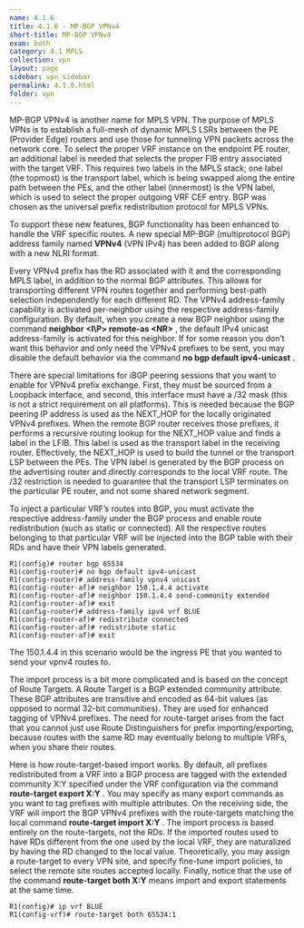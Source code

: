 ```yaml
---
name: 4.1.6
title: 4.1.6 - MP-BGP VPNv4
short-title: MP-BGP VPNv4
exam: both
category: 4.1 MPLS
collection: vpn
layout: page
sidebar: vpn_sidebar
permalink: 4.1.6.html
folder: vpn
---
```

MP-BGP VPNv4 is another name for MPLS VPN. The purpose of MPLS VPNs is to establish a full-mesh of dynamic MPLS LSRs between the PE (Provider Edge) routers and use those for tunneling VPN packets across the network core. To select the proper VRF instance on the endpoint PE router, an additional label is needed that selects the proper FIB entry associated with the target VRF. This requires two labels in the MPLS stack; one label (the topmost) is the transport label, which is being swapped along the entire path between the PEs, and the other label (innermost) is the VPN label, which is used to select the proper outgoing VRF CEF entry. BGP was chosen as the universal prefix redistribution protocol for MPLS VPNs.

To support these new features, BGP functionality has been enhanced to handle the VRF specific routes. A new special MP-BGP (multiprotocol BGP) address family named **VPNv4** (VPN IPv4) has been added to BGP along with a new NLRI format.

Every VPNv4 prefix has the RD associated with it and the corresponding MPLS label, in addition to the normal BGP attributes. This allows for transporting different VPN routes together and performing best-path selection independently for each different RD. The VPNv4 address-family capability is activated per-neighbor using the respective address-family configuration. By default, when you create a new BGP neighbor using the command **neighbor \<I\P> remote-as \<NR\>** , the default IPv4 unicast address-family is activated for this neighbor. If for some reason you don’t want this behavior and only need the VPNv4 prefixes to be sent, you may disable the default behavior via the command **no bgp default ipv4-unicast** .

There are special limitations for iBGP peering sessions that you want to enable for VPNv4 prefix exchange. First, they must be sourced from a Loopback interface, and second, this interface must have a /32 mask (this is not a strict requirement on all platforms). This is needed because the BGP peering IP address is used as the NEXT_HOP for the locally originated VPNv4 prefixes. When the remote BGP router receives those prefixes, it performs a recursive routing lookup for the NEXT_HOP value and finds a label in the LFIB. This label is used as the transport label in the receiving router. Effectively, the NEXT_HOP is used to build the tunnel or the transport LSP between the PEs. The VPN label is generated by the BGP process on the advertising router and directly corresponds to the local VRF route. The /32 restriction is needed to guarantee that the transport LSP terminates on the particular PE router, and not some shared network segment.

To inject a particular VRF’s routes into BGP, you must activate the respective address-family under the BGP process and enable route redistribution (such as static or connected). All the respective routes belonging to that particular VRF will be injected into the BGP table with their RDs and have their VPN labels generated.
```
R1(config)# router bgp 65534
R1(config-router)# no bgp default ipv4-unicast
R1(config-router)# address-family vpnv4 unicast
R1(config-router-af)# neighbor 150.1.4.4 activate
R1(config-router-af)# neighbor 150.1.4.4 send-community extended
R1(config-router-af)# exit
R1(config-router)# address-family ipv4 vrf BLUE
R1(config-router-af)# redistribute connected
R1(config-router-af)# redistribute static
R1(config-router-af)# exit
```
The 150.1.4.4 in this scenario would be the ingress PE that you wanted to send your vpnv4 routes to.

The import process is a bit more complicated and is based on the concept of Route Targets. A Route Target is a BGP extended community attribute. These BGP attributes are transitive and encoded as 64-bit values (as opposed to normal 32-bit communities). They are used for enhanced tagging of VPNv4 prefixes. The need for route-target arises from the fact that you cannot just use Route Distinguishers for prefix importing/exporting, because routes with the same RD may eventually belong to multiple VRFs, when you share their routes.

Here is how route-target-based import works. By default, all prefixes redistributed from a VRF into a BGP process are tagged with the extended community X:Y specified under the VRF configuration via the command **route-target export X:Y** . You may specify as many export commands as you want to tag prefixes with multiple attributes. On the receiving side, the VRF will import the BGP VPNv4 prefixes with the route-targets matching the local command **route-target import X:Y** . The import process is based entirely on the route-targets, not the RDs. If the imported routes used to have RDs different from the one used by the local VRF, they are naturalized by having the RD changed to the local value. Theoretically, you may assign a route-target to every VPN site, and specify fine-tune import policies, to select the remote site routes accepted locally. Finally, notice that the use of the command **route-target both X:Y** means import and export statements at the same time.
```
R1(config)# ip vrf BLUE
R1(config-vrf)# route-target both 65534:1
```
